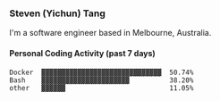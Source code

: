 ### Steven (Yichun) Tang

I'm a software engineer based in Melbourne, Australia.

#### Personal Coding Activity (past 7 days)
```
Docker  ▓▓▓▓▓▓▓▓▓▓▓▓▓▓▓▓▓▓▓▓▓▓▓▓▓▓▓▓▓▓  50.74%
Bash    ▓▓▓▓▓▓▓▓▓▓▓▓▓▓▓▓▓▓▓▓▓▓          38.20%
other   ▓▓▓▓▓▓                          11.05%
```
